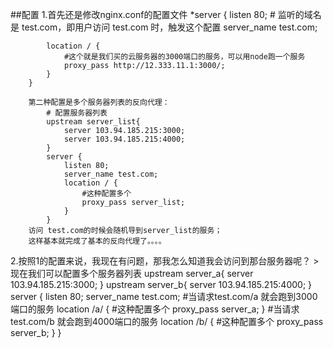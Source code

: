 ##配置
1.首先还是修改nginx.conf的配置文件
        *server {
            listen 80;
            # 监听的域名是 test.com，即用户访问 test.com 时，触发这个配置
            server_name test.com;

            location / {
                #这个就是我们买的云服务器的3000端口的服务，可以用node跑一个服务
                proxy_pass http://12.333.11.1:3000/;
            }
        }

        第二种配置是多个服务器列表的反向代理：
            # 配置服务器列表
            upstream server_list{
                server 103.94.185.215:3000;
                server 103.94.185.215:4000;
            }
            server {
                listen 80;
                server_name test.com;
                location / {
                    #这种配置多个
                    proxy_pass server_list;
                }
            }
        访问 test.com的时候会随机导到server_list的服务；
        这样基本就完成了基本的反向代理了。。。。

2.按照1的配置来说，我现在有问题，那我怎么知道我会访问到那台服务器呢？
        >  现在我们可以配置多个服务器列表
            upstream server_a{
                server 103.94.185.215:3000;
            }
             upstream server_b{
                server 103.94.185.215:4000;
            }
            server {
                listen 80;
                server_name test.com;
                #当请求test.com/a 就会跑到3000端口的服务
                location /a/ {
                    #这种配置多个
                    proxy_pass server_a;
                }
                #当请求test.com/b 就会跑到4000端口的服务
                location /b/ {
                    #这种配置多个
                    proxy_pass server_b;
                }
            }

